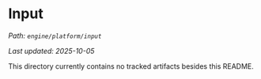 # Input

_Path: `engine/platform/input`_

_Last updated: 2025-10-05_


This directory currently contains no tracked artifacts besides this README.
